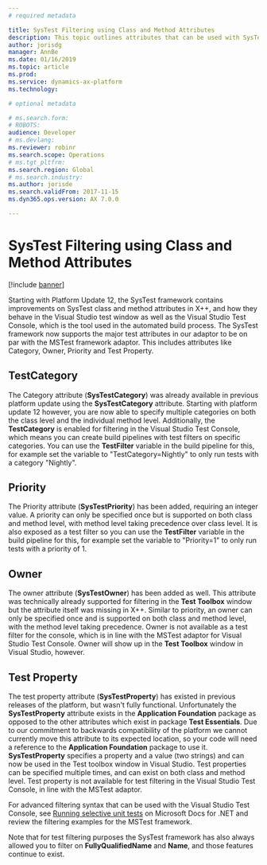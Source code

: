 ```yaml
---
# required metadata

title: SysTest Filtering using Class and Method Attributes
description: This topic outlines attributes that can be used with SysTest classes and methods for the purpose of test filtering.
author: jorisdg
manager: AnnBe
ms.date: 01/16/2019
ms.topic: article
ms.prod: 
ms.service: dynamics-ax-platform
ms.technology: 

# optional metadata

# ms.search.form: 
# ROBOTS: 
audience: Developer
# ms.devlang: 
ms.reviewer: robinr
ms.search.scope: Operations
# ms.tgt_pltfrm: 
ms.search.region: Global
# ms.search.industry: 
ms.author: jorisde
ms.search.validFrom: 2017-11-15
ms.dyn365.ops.version: AX 7.0.0

---
```


# SysTest Filtering using Class and Method Attributes

[!include [banner](../includes/banner.md)]

Starting with Platform Update 12, the SysTest framework contains improvements on SysTest class and method attributes in X++, and how they behave in the Visual Studio test window as well as the Visual Studio Test Console, which is the tool used in the automated build process. The SysTest framework now supports the major test attributes in our adaptor to be on par with the MSTest framework adaptor. This includes attributes like Category, Owner, Priority and Test Property.

## TestCategory

The Category attribute (**SysTestCategory**) was already available in previous platform update using the **SysTestCategory** attribute. Starting with platform update 12 however, you are now able to specify multiple categories on both the class level and the individual method level. Additionally, the **TestCategory** is enabled for filtering in the Visual Studio Test Console, which means you can create build pipelines with test filters on specific categories. You can use the **TestFilter** variable in the build pipeline for this, for example set the variable to "TestCategory=Nightly" to only run tests with a category "Nightly".

## Priority

The Priority attribute (**SysTestPriority**) has been added, requiring an integer value. A priority can only be specified once but is supported on both class and method level, with method level taking precedence over class level. It is also exposed as a test filter so you can use the **TestFilter** variable in the build pipeline for this, for example set the variable to "Priority=1" to only run tests with a priority of 1.

## Owner

The owner attribute (**SysTestOwner**) has been added as well. This attribute was technically already supported for filtering in the **Test Toolbox** window but the attribute itself was missing in X++. Similar to priority, an owner can only be specified once and is supported on both class and method level, with the method level taking precedence. Owner is not available as a test filter for the console, which is in line with the MSTest adaptor for Visual Studio Test Console. Owner will show up in the **Test Toolbox** window in Visual Studio, however.

## Test Property

The test property attribute (**SysTestProperty**) has existed in previous releases of the platform, but wasn't fully functional. Unfortunately the **SysTestProperty** attribute exists in the **Application Foundation** package as opposed to the other attributes which exist in package **Test Essentials**. Due to our commitment to backwards compatibility of the platform we cannot currently move this attribute to its expected location, so your code will need a reference to the **Application Foundation** package to use it. **SysTestProperty** specifies a property and a value (two strings) and can now be used in the Test toolbox window in Visual Studio. Test properties can be specified multiple times, and can exist on both class and method level. Test property is not available for test filtering in the Visual Studio Test Console, in line with the MSTest adaptor.

 
For advanced filtering syntax that can be used with the Visual Studio Test Console, see [Running selective unit tests](https://docs.microsoft.com/en-us/dotnet/core/testing/selective-unit-tests) on Microsoft Docs for .NET and review the filtering examples for the MSTest framework.

Note that for test filtering purposes the SysTest framework has also always allowed you to filter on **FullyQualifiedName** and **Name**, and those features continue to exist.
